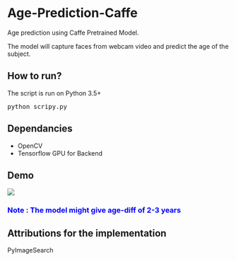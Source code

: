 # Age-Prediction-Caffe
Age prediction using Caffe Pretrained Model.

The model will capture faces from webcam video and predict the age of the subject.

<h2>How to run?</h2>
The script is run on Python 3.5+
<pre>python scripy.py</pre>

<h2>Dependancies</h2>
<ul><li>OpenCV</li><li>Tensorflow GPU for Backend</li></ul>

<h2>Demo</h2>
<img src="./result.gif" />

<h3 style="color:blue;">Note : The model might give age-diff of 2-3 years</h3>

<h2>Attributions for the implementation</h2>
PyImageSearch
